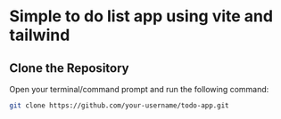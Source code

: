 # Simple to do list app using vite and tailwind

## Clone the Repository

Open your terminal/command prompt and run the following command:

```bash
git clone https://github.com/your-username/todo-app.git